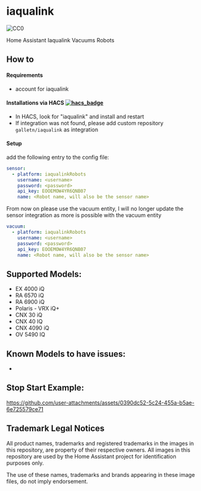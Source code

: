 # iaqualink

![CC0](https://logovtor.com/wp-content/uploads/2020/10/iaqualink-logo-vector.png)

Home Assistant Iaqualink Vacuums Robots

## How to

#### Requirements

- account for iaqualink

#### Installations via HACS [![hacs_badge](https://img.shields.io/badge/HACS-Custom-41BDF5.svg)](https://github.com/hacs/integration)

- In HACS, look for "iaqualink" and install and restart
- If integration was not found, please add custom repository `galletn/iaqualink` as integration

#### Setup

add the following entry to the config file:

```yaml
sensor:
  - platform: iaqualinkRobots
    username: <username>
    password: <password>
    api_key: EOOEMOW4YR6QNB07
    name: <Robot name, will also be the sensor name>
```

From now on please use the vacuum entity, I will no longer update the sensor integration as more is possible with the vacuum entity

```yaml
vacuum:
  - platform: iaqualinkRobots
    username: <username>
    password: <password>
    api_key: EOOEMOW4YR6QNB07
    name: <Robot name, will also be the sensor name>
```


## Supported Models:

- EX 4000 iQ
- RA 6570 iQ
- RA 6900 iQ
- Polaris - VRX iQ+
- CNX 30 iQ
- CNX 40 IQ
- CNX 4090 iQ
- OV 5490 IQ

## Known Models to have issues:

- 


## Stop Start Example:

https://github.com/user-attachments/assets/0390dc52-5c24-455a-b5ae-6e725579ce71

## Trademark Legal Notices
All product names, trademarks and registered trademarks in the images in this repository, are property of their respective owners. All images in this repository are used by the Home Assistant project for identification purposes only.

The use of these names, trademarks and brands appearing in these image files, do not imply endorsement.

